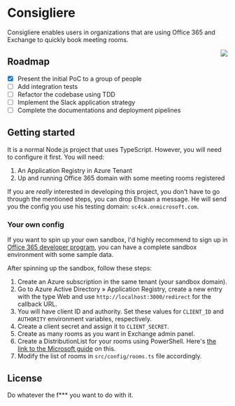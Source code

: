 # Consigliere

Consigliere enables users in organizations that are using Office 365 and Exchange to quickly book meeting rooms.

<img src="https://upload.wikimedia.org/wikipedia/en/thumb/6/67/Tom_Hagen.jpg/220px-Tom_Hagen.jpg" align="right" />

## Roadmap

* [x] Present the initial PoC to a group of people
* [ ] Add integration tests
* [ ] Refactor the codebase using TDD
* [ ] Implement the Slack application strategy
* [ ] Complete the documentations and deployment pipelines

## Getting started

It is a normal Node.js project that uses TypeScript. However, you will need to configure it first. You will need:
1. An Application Registry in Azure Tenant
2. Up and running Office 365 domain with some meeting rooms registered 

If you are _really_ interested in developing this project, you don't have to go through the mentioned steps, you can drop Ehsaan a message. He will send you the config you use his testing domain: `sc4ck.onmicrosoft.com`.

### Your own config
If you want to spin up your own sandbox, I'd highly recommend to sign up in [Office 365 developer program](https://developer.microsoft.com/en-us/microsoft-365/dev-program), you can have a complete sandbox environment with some sample data.

After spinning up the sandbox, follow these steps:
1. Create an Azure subscription in the same tenant (your sandbox domain).
2. Go to Azure Active Directory &raquo; Application Registry, create a new entry with the type Web and use `http://localhost:3000/redirect` for the callback URL.
3. You will have client ID and authority. Set these values for `CLIENT_ID` and `AUTHORITY` environment variables, respectively.
4. Create a client secret and assign it to `CLIENT_SECRET`.
5. Create as many rooms as you want in Exchange admin panel.
6. Create a DistributionList for your rooms using PowerShell. Here's [the link to the Microsoft guide](https://docs.microsoft.com/en-us/exchange/recipients/room-mailboxes?view=exchserver-2019#use-the-exchange-management-shell-to-create-a-room-list) on this.
7. Modify the list of rooms in `src/config/rooms.ts` file accordingly.

## License
Do whatever the f*** you want to do with it.
